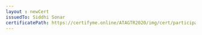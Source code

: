 ```yaml
--- 
layout : newCert 
issuedTo: Siddhi Sonar 
certificatePath: https://certifyme.online/ATAGTR2020/img/cert/participant/SiddhiSonar_2aa64.png
--- 
```

